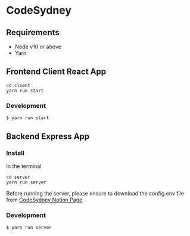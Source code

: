 # CodeSydney

## Requirements

* Node v10 or above
* Yarn


## Frontend Client React App
```git clone https://github.com/codesydney/codesydney.git
cd client
yarn run start
```

### Development
```
$ yarn run start
```

## Backend Express App


### Install
In the terminal

```git clone https://github.com/codesydney/codesydney.git
cd server
yarn run server
```

Before running the server, please ensure to download the config.env file from [CodeSydney Notion Page](https://www.notion.so/codesydney/ab0de16f3cea4ca78bed58151d46e7a9?v=f651d43fa39e4866ad1717cdc4638c29)

### Development
```
$ yarn run server
```